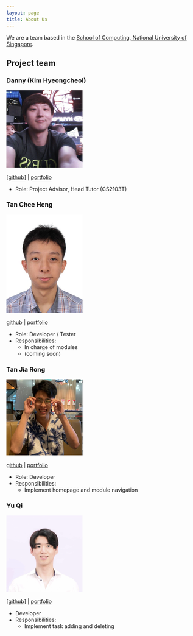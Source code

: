 ```yaml
---
layout: page
title: About Us
---
```


We are a team based in the [School of Computing, National University of Singapore](http://www.comp.nus.edu.sg).

## Project team

### Danny (Kim Hyeongcheol)

<img src="images/about-us/bluesky0911.png" width="200px">

[[github](https://github.com/bluesky0911)] | 
[portfolio](team/bluesky0911.md)

* Role: Project Advisor, Head Tutor (CS2103T)

### Tan Chee Heng

<img src="images/cheeheng.png" width="200px">

[github](http://github.com/cheeheng) |
[portfolio](team/cheeheng.md)

* Role: Developer / Tester
* Responsibilities:
  * In charge of modules
  * (coming soon)

### Tan Jia Rong

<img src="./images/about-us/tan-jia-rong.png" width="200px">

[github](https://github.com/Tan-Jia-Rong) |
[portfolio](team/tan-jia-rong.md)

* Role: Developer
* Responsibilities:
  * Implement homepage and module navigation
  
### Yu Qi

<img src="images/about-us/teoyuqi.png" width="200px">

[[github](http://github.com/teoyuqi)] | 
[portfolio](team/teoyuqi.md)
* Developer
* Responsibilities:
  * Implement task adding and deleting

